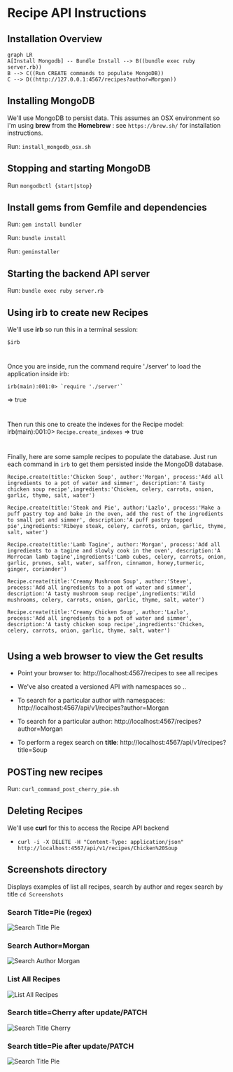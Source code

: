 # Recipe API Instructions

## Installation Overview
```mermaid
graph LR
A[Install Mongodb] -- Bundle Install --> B((bundle exec ruby server.rb))
B --> C((Run CREATE commands to populate MongoDB))
C --> D((http://127.0.0.1:4567/recipes?author=Morgan))

```
## Installing MongoDB
We'll use MongoDB to persist data.
This assumes an OSX environment so I'm using **brew** from the **Homebrew** : see `https://brew.sh/` for installation instructions.

Run: `install_mongodb_osx.sh`

## Stopping and starting MongoDB
Run `mongodbctl {start|stop}`

## Install gems from Gemfile and dependencies
Run: `gem install bundler`

Run: `bundle install`

Run: `geminstaller`

## Starting the backend API server
Run: `bundle exec ruby server.rb`

## Using irb to create new Recipes
We'll use **irb** so run this in a terminal session:

    $irb
#
Once you are inside, run the command require './server' to load the application inside irb:

    irb(main):001:0> `require './server'`
=> true
#
Then run this one to create the indexes for the Recipe model:
    irb(main):001:0> `Recipe.create_indexes`
=> true
#
Finally, here are some sample recipes to populate the database. Just run each command in `irb` to get them persisted inside the MongoDB database.

    Recipe.create(title:'Chicken Soup', author:'Morgan', process:'Add all ingredients to a pot of water and simmer', description:'A tasty chicken soup recipe',ingredients:'Chicken, celery, carrots, onion, garlic, thyme, salt, water')

    Recipe.create(title:'Steak and Pie', author:'Lazlo', process:'Make a puff pastry top and bake in the oven, add the rest of the ingredients to small pot and simmer', description:'A puff pastry topped pie',ingredients:'Ribeye steak, celery, carrots, onion, garlic, thyme, salt, water')

    Recipe.create(title:'Lamb Tagine', author:'Morgan', process:'Add all ingredients to a tagine and slowly cook in the oven', description:'A Morrocan lamb tagine',ingredients:'Lamb cubes, celery, carrots, onion, garlic, prunes, salt, water, saffron, cinnamon, honey,turmeric, ginger, coriander')

    Recipe.create(title:'Creamy Mushroom Soup', author:'Steve', process:'Add all ingredients to a pot of water and simmer', description:'A tasty mushroom soup recipe',ingredients:'Wild mushrooms, celery, carrots, onion, garlic, thyme, salt, water')

    Recipe.create(title:'Creamy Chicken Soup', author:'Lazlo', process:'Add all ingredients to a pot of water and simmer', description:'A tasty chicken soup recipe',ingredients:'Chicken, celery, carrots, onion, garlic, thyme, salt, water')

# 

## Using a web browser to view the Get results

- Point your browser to: http://localhost:4567/recipes to see all recipes
- We've also created a versioned API with namespaces so ..
- To search for a particular author with namespaces: http://localhost:4567/api/v1/recipes?author=Morgan

- To search for a particular author: http://localhost:4567/recipes?author=Morgan
- To perform a regex search on **title**: http://localhost:4567/api/v1/recipes?title=Soup

## POSTing new recipes
Run: `curl_command_post_cherry_pie.sh`


## Deleting Recipes
We'll use **curl** for this to access the Recipe API backend

 - `curl -i -X DELETE -H "Content-Type: application/json" http://localhost:4567/api/v1/recipes/Chicken%20Soup`

## Screenshots directory
Displays examples of list all recipes, search by author and regex search by title
`cd Screenshots`

### Search Title=Pie (regex)
![Search Title Pie](https://github.com/morganism/recipe_api/blob/master/Screenshots/Screenshot%202022-08-01%20at%2018.05.54.png)

### Search Author=Morgan
![Search Author Morgan](https://github.com/morganism/recipe_api/blob/master/Screenshots/Screenshot%202022-08-01%20at%2018.06.11.png)

### List All Recipes
![List All Recipes](https://github.com/morganism/recipe_api/blob/master/Screenshots/Screenshot%202022-08-01%20at%2018.06.19.png)

### Search title=Cherry after update/PATCH
![Search Title Cherry](https://github.com/morganism/recipe_api/blob/master/Screenshots/Screenshot%202022-08-02%20at%2010.43.43.png)

### Search title=Pie after update/PATCH
![Search Title Pie](https://github.com/morganism/recipe_api/blob/master/Screenshots/Screenshot%202022-08-02%20at%2010.46.00.png)
